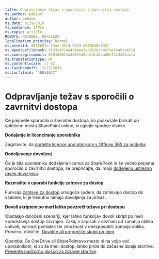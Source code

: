 ```yaml
---
title: Odpravljanje težav s sporočili o zavrnitvi dostopa
ms.author: pebaum
author: pebaum
ms.date: 6/29/2018
ms.audience: ITPro
ms.topic: article
ROBOTS: NOINDEX, NOFOLLOW
localization_priority: Normal
ms.assetid: d678b57a-53ad-4414-9423-d8726a0c532f
ms.openlocfilehash: 913324524e4b04ee7eb552bcc4efad1b493ab319
ms.sourcegitcommit: 0f0186044a3597e42ad14c32ca58e7224344dcfa
ms.translationtype: MT
ms.contentlocale: sl-SI
ms.lasthandoff: 12/15/2019
ms.locfileid: "40051837"
---
```

# <a name="troubleshoot-access-denied-messages"></a>Odpravljanje težav s sporočili o zavrnitvi dostopa

Če prejmete sporočilo o zavrnitvi dostopa, ko poskušate brskati po spletnem mestu SharePoint online, si oglejte spodnje članke.

**Dodajanje in licenciranje uporabnika**

Zagotovite, da [dodelite licence uporabnikom v Officeu 365 za podjetja](https://docs.microsoft.com/office365/admin/subscriptions-and-billing/assign-licenses-to-users?view=o365-worldwide&amp;tabs=One).

**Dodeljevanje dovoljenj**

Če je bila uporabniku dodeljena licenca za SharePoint in še vedno prejema sporočilo o zavrnitvi dostopa, se prepričajte, da imajo [dodeljeno ustrezno raven dovoljenja](https://docs.microsoft.com/sharepoint/understanding-permission-levels).

**Razmislite o uporabi funkcije zahteve za dostop**

Funkcija [zahteve za dostop](https://support.office.com/article/Set-up-and-manage-access-requests-94B26E0B-2822-49D4-929A-8455698654B3) omogoča ljudem, da zahtevajo dostop do vsebine, ki je trenutno nimajo dovoljenja za prikaz. 

**Dovoli skriptom po meri lahko povzroči težave pri dostopu**

Obstajajo določeni scenariji, kjer lahko funkcija» dovoli skript po meri «predstavlja dostop zavrnjen. Zakaj a zapisati v seznam od zunanja oblika vplivati, varnost pomislek ter zmožnost v onesposobiti zunanja oblika. Prosimo, obiščite, [Dovolite ali preprečite skript po meri](https://docs.microsoft.com/sharepoint/allow-or-prevent-custom-script)

Opomba: Če OneDrive ali SharePointovo mesto ni na voljo več uporabnikom, ki so že imeli dostop, lahko pride do začasne izdaje storitve. [Preverite nadzorno ploščo za zdravje storitve](https://portal.office.com/adminportal/home#/servicehealth).


  

